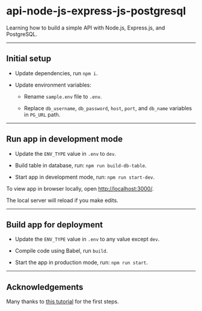 # api-node-js-express-js-postgresql

Learning how to build a simple API with Node.js, Express.js, and PostgreSQL.

---

## Initial setup

* Update dependencies, run `npm i`.

* Update environment variables:

	* Rename `sample.env` file to `.env`.

	* Replace `db_username`, `db_password`, `host`, `port`, and `db_name` variables in `PG_URL` path.

---

## Run app in development mode

* Update the `ENV_TYPE` value in `.env` to `dev`.

* Build table in database, run: `npm run build-db-table`.

* Start app in development mode, run: `npm run start-dev`.

To view app in browser locally, open [http://localhost:3000/](http://localhost:3000/).

The local server will reload if you make edits.

---

## Build app for deployment

* Update the `ENV_TYPE` value in `.env` to any value except `dev`.

* Compile code using Babel, run `build`.

* Start the app in production mode, run: `npm run start`.

---

## Acknowledgements

Many thanks to [this tutorial](https://www.codementor.io/olawalealadeusi896/building-a-simple-api-with-nodejs-expressjs-and-postgresql-db-masuu56t7) for the first steps.
